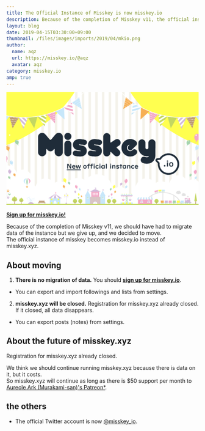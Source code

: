 ```yaml
---
title: The Official Instance of Misskey is now misskey.io
description: Because of the completion of Misskey v11, the official instance of misskey becomes misskey.io instead of misskey.xyz.
layout: blog
date: 2019-04-15T03:30:00+09:00
thumbnail: /files/images/imports/2019/04/mkio.png
author:
  name: aqz
  url: https://misskey.io/@aqz
  avatar: aqz
category: misskey.io
amp: true
---
```

![misskey.io](/files/images/imports/2019/04/mkio.png)

[**Sign up for misskey.io!**](https://misskey.io)

Because of the completion of Misskey v11, we should have had to migrate data of the instance but we give up, and we decided to move.  
The official instance of misskey becomes misskey.io instead of misskey.xyz.

## About moving
1. **There is no migration of data.** You should [**sign up for misskey.io**](https://misskey.io).
  * You can export and import followings and lists from settings.
2. **misskey.xyz will be closed.** Registration for misskey.xyz already closed.    
   If it closed, all data disappears.
  * You can export posts (notes) from settings.

## About the future of misskey.xyz
Registration for misskey.xyz already closed.

We think we should continue running misskey.xyz because there is data on it, but it costs.  
So misskey.xyz will continue as long as there is $50 support per month to [Aureole Ark (Murakami-san)'s Patreon](https://www.patreon.com/AureoleArk)[*](https://misskey.xyz/notes/5cb3241779d541003afd7e0d).

## the others
- The official Twitter account is now [@misskey_io](https://twitter.com/misskey_io).